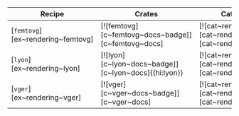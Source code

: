 | Recipe | Crates | Categories |
|--------|--------|------------|
| [`femtovg`][ex~rendering~femtovg] | [![femtovg][c~femtovg~docs~badge]][c~femtovg~docs] | [![cat~rendering][cat~rendering~badge]][cat~rendering] |
| [`lyon`][ex~rendering~lyon] | [![lyon][c~lyon~docs~badge]][c~lyon~docs]{{hi:lyon}} | [![cat~rendering][cat~rendering~badge]][cat~rendering] |
| [`vger`][ex~rendering~vger] | [![vger][c~vger~docs~badge]][c~vger~docs] | [![cat~rendering][cat~rendering~badge]][cat~rendering] |
